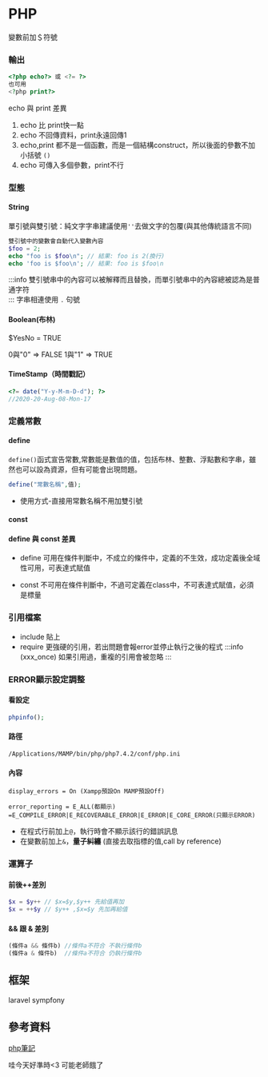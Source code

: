 # PHP
變數前加＄符號


### 輸出
```php
<?php echo?> 或 <?= ?>
也可用
<?php print?>
```
echo 與 print 差異
1. echo 比 print快一點
2. echo 不回傳資料，print永遠回傳1
3. echo,print 都不是一個函數，而是一個結構construct，所以後面的參數不加小括號 `()`
4. echo 可傳入多個參數，print不行

### 型態
#### String
單引號與雙引號：純文字字串建議使用`''`去做文字的包覆(與其他傳統語言不同)
```php
雙引號中的變數會自動代入變數內容
$foo = 2;
echo "foo is $foo\n"; // 結果: foo is 2(換行)
echo 'foo is $foo\n'; // 結果: foo is $foo\n
```

:::info
雙引號串中的內容可以被解釋而且替換，而單引號串中的內容總被認為是普通字符<br>
:::
字串相連使用 `.` 句號
#### Boolean(布林)

$YesNo = TRUE

0與"0" => FALSE
1與"1" => TRUE


#### TimeStamp（時間戳記）
```php
<?= date("Y-y-M-m-D-d"); ?>
//2020-20-Aug-08-Mon-17
```
### 定義常數
#### define
`define()`函式宣告常數,常數能是數值的值，包括布林、整數、浮點數和字串，雖然也可以設為資源，但有可能會出現問題。

```php
define("常數名稱",值);
```
* 使用方式-直接用常數名稱不用加雙引號
#### const

#### define 與 const 差異
* define 可用在條件判斷中，不成立的條件中，定義的不生效，成功定義後全域性可用，可表達式賦值

* const 不可用在條件判斷中，不過可定義在class中，不可表達式賦值，必須是標量
### 引用檔案

* include 
貼上
* require
更強硬的引用，若出問題會報error並停止執行之後的程式
:::info
(xxx_once)
如果引用過，重複的引用會被忽略
:::

### ERROR顯示設定調整

#### 看設定
```php
phpinfo();
```
#### 路徑
```
/Applications/MAMP/bin/php/php7.4.2/conf/php.ini
```
#### 內容
```
display_errors = On (Xampp預設On MAMP預設Off)

error_reporting = E_ALL(都顯示)
=E_COMPILE_ERROR|E_RECOVERABLE_ERROR|E_ERROR|E_CORE_ERROR(只顯示ERROR)
```
* 在程式行前加上`@`，執行時會不顯示該行的錯誤訊息
* 在變數前加上`&`，**量子糾纏** (直接去取指標的值,call by reference)

### 運算子
#### 前後++差別 
```php
$x = $y++ // $x=$y,$y++ 先給值再加
$x = ++$y // $y++ ,$x=$y 先加再給值
```
#### && 跟 & 差別
```php
(條件a && 條件b) //條件a不符合 不執行條件b
(條件a & 條件b)  //條件a不符合 仍執行條件b
```


## 框架
laravel sympfony

## 參考資料
[php筆記](https://hackmd.io/@ETC/BJppieP8z)

哇今天好準時<3 可能老師餓了
